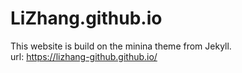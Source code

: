 # LiZhang.github.io

This website is build on the minina theme from Jekyll. \
url: https://lizhang-github.github.io/



